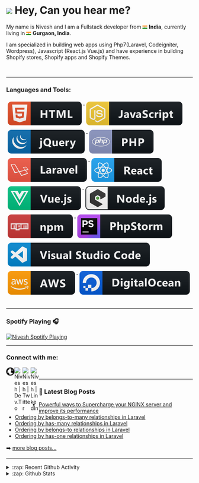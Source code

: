 <h1><img src="https://emojis.slackmojis.com/emojis/images/1531849430/4246/blob-sunglasses.gif?1531849430" width="30"/> Hey, Can you hear me?</h1>


<p>My name is Nivesh and I am a Fullstack developer from <img src="https://raw.githubusercontent.com/niveshsaharan/niveshsaharan/master/icons/IN.png" width="13"/> <b>India</b>, currently living in <img src="https://raw.githubusercontent.com/niveshsaharan/niveshsaharan/master/icons/IN.png" width="13"/> <b>Gurgaon, India</b>. 

I am specialized in building web apps using Php7(Laravel, Codeigniter, Wordpress), Javascript (React.js Vue.js) and have experience in building Shopify stores, Shopify apps and Shopify Themes.</p>

<br />

---

### Languages and Tools:

<a href="#">
  <img src="icons/html.svg" alt="HTML" style="vertical-align:top; margin:6px 4px">
</a> 

<a href="#">
  <img src="icons/js.svg" alt="JavaScript" style="vertical-align:top; margin:6px 4px">
</a> 

<a href="#">
  <img src="icons/jquery.svg" alt="jQuery" style="vertical-align:top; margin:6px 4px">
</a> 

<a href="#">
  <img src="icons/php.svg" alt="Php" style="vertical-align:top; margin:6px 4px">
</a> 

<a href="#">
  <img src="icons/laravel.svg" alt="Laravel" style="vertical-align:top; margin:6px 4px">
</a> 

<a href="#">
  <img src="icons/react.svg" alt="React" style="vertical-align:top; margin:6px 4px">
</a> 
<a href="#">
  <img src="icons/vue.svg" alt="Vue.js" style="vertical-align:top; margin:6px 4px">
</a> 

<a href="#">
  <img src="icons/nodejs.svg" alt="Node.js" style="vertical-align:top; margin:6px 4px">
</a> 
<a href="#">
  <img src="icons/npm.svg" alt="npm" style="vertical-align:top; margin:6px 4px">
</a> 

<a href="#">
  <img src="icons/jetbrains_phpstorm.svg" alt="PhpStorm" style="vertical-align:top; margin:6px 4px">
</a> 

<a href="#">
  <img src="icons/visualstudio_code.svg" alt="Visual Studio Code" style="vertical-align:top; margin:6px 4px">
</a> 

<a href="#">
  <img src="icons/aws.svg" alt="AWS" style="vertical-align:top; margin:6px 4px">
</a> 
<a href="#">
  <img src="icons/digitalocean.svg" alt="Digital ocean" style="vertical-align:top; margin:6px 4px">
</a> 

<br />
&nbsp;
<br />

---

### Spotify Playing 🎧
[<img src="https://niveshsaharan-spotify-planing.vercel.app/api/spotify-playing" alt="Nivesh Spotify Playing" width="350" />](https://open.spotify.com/user/swyqyimdc12jajde4vpwd2x1b)

---

### Connect with me:

[<img align="left" alt="nive.sh" width="22px" src="https://raw.githubusercontent.com/iconic/open-iconic/master/svg/globe.svg" />][website]
[<img align="left" alt="Nivesh | Dev.To" width="22px" src="https://cdn.jsdelivr.net/npm/simple-icons@v3/icons/dev-dot-to.svg" />][dev]
[<img align="left" alt="Nivesh | Twitter" width="22px" src="https://cdn.jsdelivr.net/npm/simple-icons@v3/icons/twitter.svg" />][twitter]
[<img align="left" alt="Nivesh | LinkedIn" width="22px" src="https://cdn.jsdelivr.net/npm/simple-icons@v3/icons/linkedin.svg" />][linkedin]

<br />

---

### 📕 Latest Blog Posts

<!-- BLOG-POST-LIST:START -->
- [Powerful ways to Supercharge your NGINX server and improve its performance](https://nive.sh/powerful-ways-to-supercharge-your-nginx-server-and-improve-its-performance)
- [Ordering by belongs-to-many relationships in Laravel](https://nive.sh/ordering-by-belongs-to-many-relationships)
- [Ordering by has-many relationships in Laravel](https://nive.sh/ordering-by-has-many-relationships)
- [Ordering by belongs-to relationships in Laravel](https://nive.sh/ordering-by-belongs-to-relationships)
- [Ordering by has-one relationships in Laravel](https://nive.sh/ordering-by-has-one-relationships)
<!-- BLOG-POST-LIST:END -->

➡️ [more blog posts...](https://nive.sh)

---

<details>
  <summary>:zap: Recent Github Activity</summary>
  
<!--START_SECTION:activity-->
1. 💪 Opened PR [#1](https://github.com//niveshsaharan/niveshsaharan/pull/1) in [niveshsaharan/niveshsaharan](https://github.com//niveshsaharan/niveshsaharan)
2. 🗣 Commented on [#1056](https://github.com//barryvdh/laravel-debugbar/issues/1056) in [barryvdh/laravel-debugbar](https://github.com//barryvdh/laravel-debugbar)
3. 🎉 Merged PR [#1](https://github.com//niveshsaharan/shark/pull/1) in [niveshsaharan/shark](https://github.com//niveshsaharan/shark)
4. 💪 Opened PR [#1](https://github.com//niveshsaharan/shark/pull/1) in [niveshsaharan/shark](https://github.com//niveshsaharan/shark)
5. 🗣 Commented on [#2457](https://github.com//JeffreyWay/laravel-mix/issues/2457) in [JeffreyWay/laravel-mix](https://github.com//JeffreyWay/laravel-mix)
<!--END_SECTION:activity-->

</details>

<details>
  <summary>:zap: Github Stats</summary>

  <img align="left" alt="Nivesh's Github Stats" src="https://github-readme-stats.codestackr.vercel.app/api?username=niveshsaharan&show_icons=true&hide_border=true" />

</details>

[website]: https://nive.sh
[twitter]: https://twitter.com/nivesh_saharan
[linkedin]: https://linkedin.com/in/niveshsaharan
[dev]: https://dev.to/niveshsaharan
